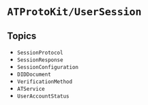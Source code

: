 # ``ATProtoKit/UserSession``

## Topics

- ``SessionProtocol``
- ``SessionResponse``
- ``SessionConfiguration``
- ``DIDDocument``
- ``VerificationMethod``
- ``ATService``
- ``UserAccountStatus``
